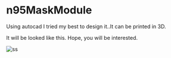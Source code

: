 # n95MaskModule
Using autocad I tried my best to design it..It can be printed in 3D.

It will be looked like this. Hope, you will be interested.


![ss](https://user-images.githubusercontent.com/39336173/84475612-ae7dfa00-acae-11ea-8ab3-37093e9222c2.JPG)
